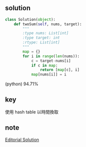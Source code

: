 ## solution

```python
class Solution(object):
    def twoSum(self, nums, target):
        """
        :type nums: List[int]
        :type target: int
        :rtype: List[int]
        """
        map = {}
        for i in range(len(nums)):
            c = target-nums[i]
            if c in map:
                return [map[c], i]
            map[nums[i]] = i
```

(python) 94.71%

## key

使用 hash table 以時間換取

## note

[Editorial Solution](https://leetcode.com/articles/two-sum/)
